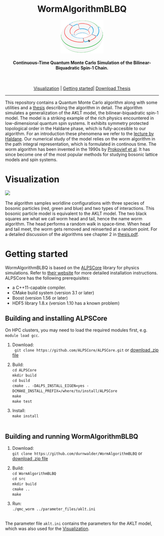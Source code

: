 


<div align="center">
<h1>WormAlgorithmBLBQ</h1>

 <img src="visualisations/torus_logo2.png" width="140" />

<h4>Continuous-Time Quantum Monte Carlo Simulation of the Bilinear-Biquadratic Spin-1 Chain.</h4>

<br />

[Visualization](#visualization) |
[Getting started](#getting-started)|
[Download Thesis](https://github.com/durnwalder/WormAlgorithmBLBQ/raw/main/thesis.pdf)
<br />
</div>
<hr />

This repository contains a Quantum Monte Carlo algorithm along with some utilities and a [thesis](https://github.com/durnwalder/WormAlgorithmBLBQ/raw/main/thesis.pdf) describing the algorithm in detail. The algorithm simulates a generalization of the AKLT model, the bilinear-biquadratic spin-1 model. The model is a striking example of the rich physics encountered in low-dimensional quantum spin systems. It exhibits symmetry protected topological order in the Haldane phase, which is fully-accesible to our algorithm. For an introduction these phenomena we refer to the [lecture by Haldane](https://www.nobelprize.org/uploads/2018/06/haldane-lecture.pdf). Our numerical study of the model relies on the worm algorithm in the path integral representation, which is formulated in continous time. The worm algorithm has been invented in the 1990s by [Prokovief et al](https://arxiv.org/abs/cond-mat/9703200). It has since become one of the most popular methods for studying bosonic lattice models and spin systems. 

# Visualization
<p align="left">
  <img src="visualisations/insert2.gif" width="400" />
</p>

The algorithm samples worldline configurations with three species of bosonic particles (red, green and blue) and two types of interactions.  This bosonic particle model is equivalent to the AKLT model. The two black squares are what we call worm head and tail, hence the name worm algorithm. The head performs a random walk in space-time. When head and tail meet, the worm gets removed and reinserted at a random point. For a detailed discussion of the algorithms see chapter 2 in [thesis.pdf](https://github.com/durnwalder/WormAlgorithmBLBQ/raw/main/thesis.pdf).

# Getting started
WormAlgorithmBLBQ is based on the [ALPSCore](https://github.com/ALPSCore/ALPSCore)
library for physics simulations. Refer to [their website](http://alpscore.org/) for more detailed installation
instructions. ALPSCore has the following prerequisites:

  * a C++11-capable compiler.
  * CMake build system (version 3.1 or later)
  * Boost (version 1.56 or later)
  * HDF5 library 1.8.x (version 1.10 has a known problem)



## Building and installing ALPSCore
On HPC clusters, you may need to load the required modules first, e.g.  `module load gcc`.
1. Download: <br />
` git clone https://github.com/ALPSCore/ALPSCore.git` or <a href="https://github.com/ALPSCore/ALPSCore.git">download .zip file</a><br />

2. Build: <br />
`cd ALPSCore` <br />
`mkdir build` <br />
`cd build` <br />
`cmake .. -DALPS_INSTALL_EIGEN=yes -DCMAKE_INSTALL_PREFIX=/where/to/install/ALPSCore` <br />
`make `<br />
`make test`<br />

3. Install: <br />
`make install`<br /><br />  
## Building and running WormAlgorithmBLBQ


1. Download: <br />
`git clone https://github.com/durnwalder/WormAlgorithmBLBQ` or <a href="https://github.com/durnwalder/WormAlgorithmBLBQ/archive/master.zip">download .zip file</a><br />

1. Build: <br />
`cd WormAlgorithmBLBQ` <br />
`cd src` <br />
`mkdir build` <br />
`cmake ..` <br />
`make`<br />

1. Run: <br />
`./qmc_worm ../parameter_files/aklt.ini`<br /><br />  

The parameter file `aklt.ini` contains the parameters for the AKLT model, which was also used for the [Visualization](#visualization).
